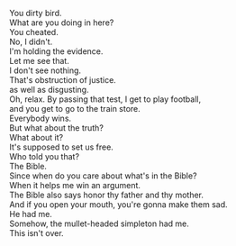 
You dirty bird.     
What are you doing in here?     
You cheated.     
No, I didn't.     
I'm holding the evidence.     
Let me see that.     
I don't see nothing.     
That's obstruction of justice.     
as well as disgusting.     
Oh, relax. By passing that test, I get to play football,     
and you get to go to the train store.     
Everybody wins.     
But what about the truth?     
What about it?     
It's supposed to set us free.     
Who told you that?     
The Bible.     
Since when do you care about what's in the Bible?     
When it helps me win an argument.     
The Bible also says honor thy father and thy mother.     
And if you open your mouth, you're gonna make them sad.     
He had me.     
Somehow, the mullet-headed simpleton had me.     
This isn't over.     



